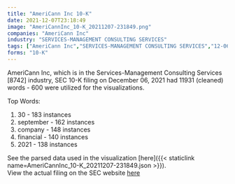 ```yaml
---
title: "AmeriCann Inc 10-K"
date: 2021-12-07T23:18:49
image: "AmeriCannInc_10-K_20211207-231849.png"
companies: "AmeriCann Inc"
industry: "SERVICES-MANAGEMENT CONSULTING SERVICES"
tags: ["AmeriCann Inc","SERVICES-MANAGEMENT CONSULTING SERVICES","12-06-2021","10-K"]
forms: "10-K"
---
```

AmeriCann Inc, which is in the Services-Management Consulting Services [8742] industry, SEC 10-K filing on December 06, 2021 had 11931 (cleaned) words - 600 were utilized for the visualizations.

Top Words:
1. 30 - 183 instances
2. september - 162 instances
3. company - 148 instances
4. financial - 140 instances
5. 2021 - 138 instances


See the parsed data used in the visualization [here]({{< staticlink name=AmeriCannInc_10-K_20211207-231849.json >}}).  
View the actual filing on the SEC website [here](https://www.sec.gov/Archives/edgar/data/1508348/0001437749-21-027906.txt)